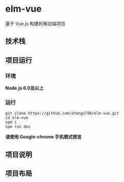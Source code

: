 # elm-vue
基于 Vue.js 构建的移动端项目

## 技术栈

## 项目运行

### 环境

**Node.js 6.0及以上**

### 运行

```
git clone https://github.com/zhangxl98/elm-vue.git
cd elm-vue
npm i
npm run dev
```

**请使用 Google-chrome 手机模式预览**

## 项目说明

## 项目布局



